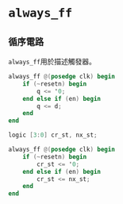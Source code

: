 # `always_ff`

## `循序電路`
`always_ff`用於描述觸發器。
```verilog
always_ff @(posedge clk) begin
    if (~resetn) begin
        q <= '0;
    end else if (en) begin
        q <= d;
    end
end
```
```verilog
logic [3:0] cr_st, nx_st;

always_ff @(posedge clk) begin
    if (~resetn) begin
        cr_st <= '0;
    end else if (en) begin
        cr_st <= nx_st;
    end
end
```
